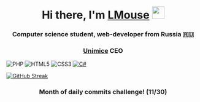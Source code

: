 <h1 align="center">Hi there, I'm <a href="https://unimice.ru/personal" target="_blank">LMouse</a> 
<img src="https://github.com/blackcater/blackcater/raw/main/images/Hi.gif" height="32"/></h1>

<h3 align="center">Computer science student, web-developer from Russia 🇷🇺</h3>
<h3 align="center"><a href="https://unimice.ru">Unimice</a> CEO</h3

<center>
 
 ![PHP](https://img.shields.io/badge/php-%23777BB4.svg?style=for-the-badge&logo=php&logoColor=white)
 ![HTML5](https://img.shields.io/badge/html5-%23E34F26.svg?style=for-the-badge&logo=html5&logoColor=white)
 ![CSS3](https://img.shields.io/badge/css3-%231572B6.svg?style=for-the-badge&logo=css3&logoColor=white)
 [![C#](https://img.shields.io/badge/c%23-%23239120.svg?style=for-the-badge&logo=csharp&logoColor=white)](https://unimice.ru)
 
</center>

[![GitHub Streak](https://streak-stats.demolab.com?user=LegendaryMouse&theme=highcontrast&border_radius=25&date_format=j%20M%5B%20Y%5D&card_width=550&card_height=210)](https://git.io/streak-stats)
 <h3 align="center">Month of daily commits challenge! (11/30)</h3>

